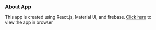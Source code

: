 
### About App
This app is created using React.js, Material UI, and firebase.
[Click here](https://facebook-messenger-clone-77bd5.web.app/) to view the app in browser
